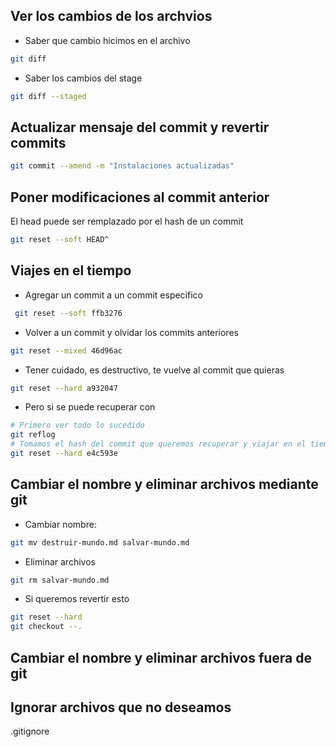 ## Ver los cambios de los archvios
- Saber que cambio hicimos en el archivo
```bash
git diff
```
- Saber los cambios del stage
```bash
git diff --staged
```

## Actualizar mensaje del commit y revertir commits
```bash
git commit --amend -m "Instalaciones actualizadas" 
```

## Poner modificaciones al commit anterior
El head puede ser remplazado por el hash de un commit
```bash
git reset --soft HEAD^
```

## Viajes en el tiempo
- Agregar un commit a un commit especifico
 ```bash
  git reset --soft ffb3276
  ```
- Volver a un commit y olvidar los commits anteriores
```bash
git reset --mixed 46d96ac
```
- Tener cuidado, es destructivo, te vuelve al commit que quieras
```bash
git reset --hard a932047
```
- Pero si se puede recuperar con 
```bash
# Primero ver todo lo sucedido
git reflog
# Tomamos el hash del commit que queremos recuperar y viajar en el tiempo
git reset --hard e4c593e
```

## Cambiar el nombre y eliminar archivos mediante git
- Cambiar nombre:
```bash
git mv destruir-mundo.md salvar-mundo.md
```
- Eliminar archivos
```bash
git rm salvar-mundo.md
```
- Si queremos revertir esto
```bash
git reset --hard
git checkout --.
```

## Cambiar el nombre y eliminar archivos fuera de git


## Ignorar archivos que no deseamos
.gitignore
